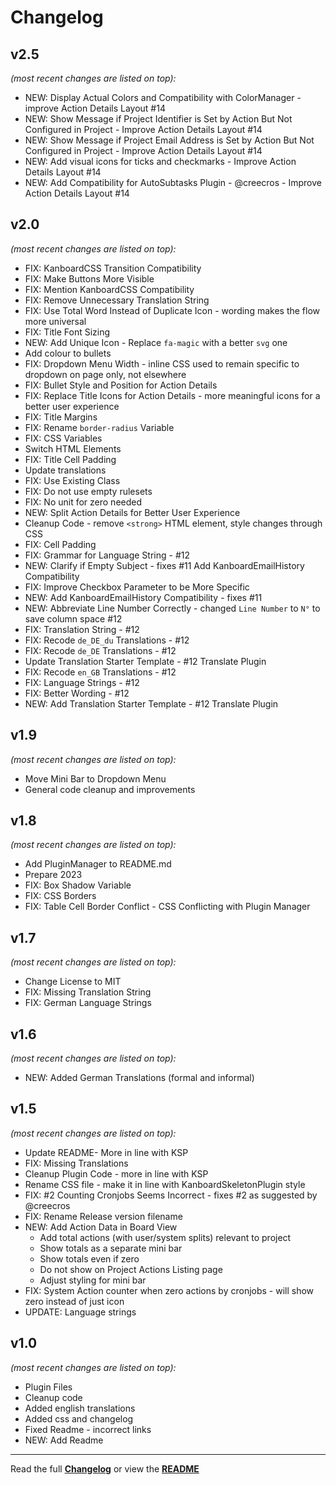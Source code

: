 # Changelog


## v2.5

_(most recent changes are listed on top):_
- NEW: Display Actual Colors and Compatibility with ColorManager - improve Action Details Layout #14
- NEW: Show Message if Project Identifier is Set by Action But Not Configured in Project - Improve Action Details Layout #14
- NEW: Show Message if Project Email Address is Set by Action But Not Configured in Project - Improve Action Details Layout #14
- NEW: Add visual icons for ticks and checkmarks - Improve Action Details Layout #14
- NEW: Add Compatibility for AutoSubtasks Plugin - @creecros - Improve Action Details Layout #14


## v2.0

_(most recent changes are listed on top):_
- FIX: KanboardCSS Transition Compatibility
- FIX: Make Buttons More Visible
- FIX: Mention KanboardCSS Compatibility
- FIX: Remove Unnecessary Translation String
- FIX: Use Total Word Instead of Duplicate Icon - wording makes the flow more universal
- FIX: Title Font Sizing
- NEW: Add Unique Icon - Replace `fa-magic` with a better `svg` one
- Add colour to bullets
- FIX: Dropdown Menu Width - inline CSS used to remain specific to dropdown on page only, not elsewhere
- FIX: Bullet Style and Position for Action Details
- FIX: Replace Title Icons for Action Details - more meaningful icons for a better user experience
- FIX: Title Margins
- FIX: Rename `border-radius` Variable
- FIX: CSS Variables
- Switch HTML Elements
- FIX: Title Cell Padding
- Update translations
- FIX: Use Existing Class
- FIX: Do not use empty rulesets
- FIX: No unit for zero needed
- NEW: Split Action Details for Better User Experience
- Cleanup Code - remove `<strong>` HTML element, style changes through CSS
- FIX: Cell Padding
- FIX: Grammar for Language String - #12
- NEW: Clarify if Empty Subject - fixes #11 Add KanboardEmailHistory Compatibility
- FIX: Improve Checkbox Parameter to be More Specific
- NEW: Add KanboardEmailHistory Compatibility - fixes #11
- NEW: Abbreviate Line Number Correctly - changed `Line Number` to `N°` to save column space #12
- FIX: Translation String - #12
- FIX: Recode `de_DE_du` Translations - #12
- FIX: Recode `de_DE` Translations - #12
- Update Translation Starter Template - #12 Translate Plugin
- FIX: Recode `en_GB` Translations - #12
- FIX: Language Strings - #12
- FIX: Better Wording - #12
- NEW: Add Translation Starter Template - #12 Translate Plugin


## v1.9

_(most recent changes are listed on top):_
- Move Mini Bar to Dropdown Menu
- General code cleanup and improvements


## v1.8

_(most recent changes are listed on top):_
- Add PluginManager to README.md
- Prepare 2023
- FIX: Box Shadow Variable
- FIX: CSS Borders
- FIX: Table Cell Border Conflict - CSS Conflicting with Plugin Manager


## v1.7

_(most recent changes are listed on top):_
- Change License to MIT
- FIX: Missing Translation String
- FIX: German Language Strings


## v1.6

_(most recent changes are listed on top):_
- NEW: Added German Translations (formal and informal)


## v1.5

_(most recent changes are listed on top):_
- Update README- More in line with KSP
- FIX: Missing Translations
- Cleanup Plugin Code - more in line with KSP
- Rename CSS file - make it in line with KanboardSkeletonPlugin style
- FIX: #2 Counting Cronjobs Seems Incorrect - fixes #2 as suggested by @creecros
- FIX: Rename Release version filename
- NEW: Add Action Data in Board View
  - Add total actions (with user/system splits) relevant to project
  - Show totals as a separate mini bar
  - Show totals even if zero
  - Do not show on Project Actions Listing page
  - Adjust styling for mini bar
- FIX: System Action counter when zero actions by cronjobs - will show zero instead of just icon
- UPDATE: Language strings


## v1.0

_(most recent changes are listed on top):_
- Plugin Files
- Cleanup code
- Added english translations
- Added css and changelog
- Fixed Readme - incorrect links
- NEW: Add Readme

---

Read the full [**Changelog**](../master/changelog.md "See changes") or view the [**README**](../master/README.md "View README")
